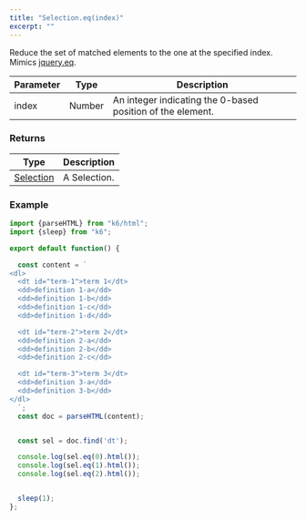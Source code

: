 ```yaml
---
title: "Selection.eq(index)"
excerpt: ""
---
```

Reduce the set of matched elements to the one at the specified index.
Mimics [jquery.eq](https://api.jquery.com/eq/).


| Parameter | Type | Description |
| --------- | ---- | ----------- |
| index | Number | An integer indicating the 0-based position of the element. |


### Returns

| Type | Description |
| ---- | ----------- |
| [Selection](/javascript-api/k6-html/selection) | A Selection. |

### Example

<div class="code-group" data-props='{"labels": []}'>

```js
import {parseHTML} from "k6/html";
import {sleep} from "k6";

export default function() {

  const content = `
<dl>
  <dt id="term-1">term 1</dt>
  <dd>definition 1-a</dd>
  <dd>definition 1-b</dd>
  <dd>definition 1-c</dd>
  <dd>definition 1-d</dd>

  <dt id="term-2">term 2</dt>
  <dd>definition 2-a</dd>
  <dd>definition 2-b</dd>
  <dd>definition 2-c</dd>

  <dt id="term-3">term 3</dt>
  <dd>definition 3-a</dd>
  <dd>definition 3-b</dd>
</dl>
  `;
  const doc = parseHTML(content);


  const sel = doc.find('dt');

  console.log(sel.eq(0).html());
  console.log(sel.eq(1).html());
  console.log(sel.eq(2).html());


  sleep(1);
};
```

</div>
